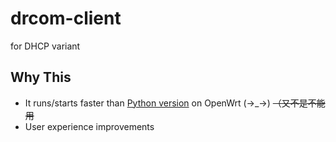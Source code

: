 # drcom-client
for DHCP variant

## Why This
- It runs/starts faster than [Python version](https://github.com/drcoms/drcom-generic) on OpenWrt (→_→) ~~（又不是不能用~~
- User experience improvements